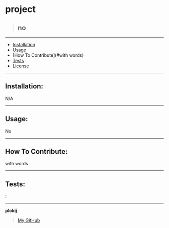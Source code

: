 
  # project
  > ## no
  ***

  - [Installation](#N/A)
  - [Usage](#No)
  - [How To Contribute](#with words)
  - [Tests](#)
  - [License](#plokij)
  
  ***
  ## Installation:
  N/A
  ***
  ## Usage:
  No
  ***
  ## How To Contribute:
  with words
  ***
  ## Tests:
  :
***

  **plokij**       


  > [My GitHub](https://github.com/Jake-W95)
 